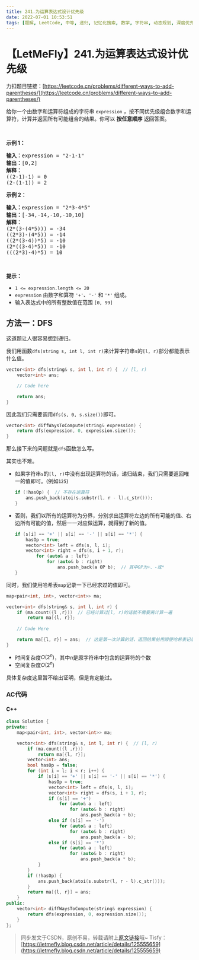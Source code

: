 ```yaml
---
title: 241.为运算表达式设计优先级
date: 2022-07-01 10:53:51
tags: [题解, LeetCode, 中等, 递归, 记忆化搜索, 数学, 字符串, 动态规划, 深度优先搜索, DFS]
---
```


# 【LetMeFly】241.为运算表达式设计优先级

力扣题目链接：[https://leetcode.cn/problems/different-ways-to-add-parentheses/](https://leetcode.cn/problems/different-ways-to-add-parentheses/)

<p>给你一个由数字和运算符组成的字符串&nbsp;<code>expression</code> ，按不同优先级组合数字和运算符，计算并返回所有可能组合的结果。你可以 <strong>按任意顺序</strong> 返回答案。</p>

<p>&nbsp;</p>

<p><strong>示例 1：</strong></p>

<pre>
<strong>输入：</strong>expression = "2-1-1"
<strong>输出：</strong>[0,2]
<strong>解释：</strong>
((2-1)-1) = 0 
(2-(1-1)) = 2
</pre>

<p><strong>示例 2：</strong></p>

<pre>
<strong>输入：</strong>expression = "2*3-4*5"
<strong>输出：</strong>[-34,-14,-10,-10,10]
<strong>解释：</strong>
(2*(3-(4*5))) = -34 
((2*3)-(4*5)) = -14 
((2*(3-4))*5) = -10 
(2*((3-4)*5)) = -10 
(((2*3)-4)*5) = 10
</pre>

<p>&nbsp;</p>

<p><strong>提示：</strong></p>

<ul>
	<li><code>1 &lt;= expression.length &lt;= 20</code></li>
	<li><code>expression</code> 由数字和算符 <code>'+'</code>、<code>'-'</code> 和 <code>'*'</code> 组成。</li>
	<li>输入表达式中的所有整数值在范围 <code>[0, 99]</code>&nbsp;</li>
</ul>


## 方法一：DFS

这道题让人很容易想到递归。

我们用函数```dfs(string s, int l, int r)```来计算字符串```s```的```[l, r)```部分都能表示什么值。

```cpp
vector<int> dfs(string& s, int l, int r) {  // [l, r)
    vector<int> ans;

    // Code here

    return ans;
}
```

因此我们只需要调用```dfs(s, 0, s.size())```即可。

```cpp
vector<int> diffWaysToCompute(string& expression) {
    return dfs(expression, 0, expression.size());
}
```

那么接下来的问题就是```dfs```函数怎么写。

其实也不难。

+ 如果字符串```s```的```[l, r)```中没有出现运算符的话，递归结束，我们只需要返回唯一的值即可。(例如```125```)
    ```cpp
    if (!hasOp) {  // 不存在运算符
        ans.push_back(atoi(s.substr(l, r - l).c_str()));
    }
    ```
+ 否则，我们以所有的运算符为分界，分别求出运算符左边的所有可能的值、右边所有可能的值，然后一一对应做运算，就得到了新的值。
    ```cpp
    if (s[i] == '+' || s[i] == '-' || s[i] == '*') {
        hasOp = true;
        vector<int> left = dfs(s, l, i);
        vector<int> right = dfs(s, i + 1, r);
            for (auto& a : left)
                for (auto& b : right)
                    ans.push_back(a OP b);  // 其中OP为+、-或*
    }
    ```

同时，我们使用哈希表```map```记录一下已经求过的值即可。

```cpp
map<pair<int, int>, vector<int>> ma;

vector<int> dfs(string& s, int l, int r) {
    if (ma.count({l ,r}))  // 已经计算过[l, r)的话就不需要再计算一遍
        return ma[{l, r}];
    
    // Code Here

    return ma[{l, r}] = ans;  // 这是第一次计算的话，返回结果前用顺便哈希表记录一下，避免下次重复计算
}
```

+ 时间复杂度$O(2^n)$，其中$n$是原字符串中包含的运算符的个数
+ 空间复杂度$O(2^n)$

具体复杂度这里暂不给出证明，但是肯定能过。

### AC代码

#### C++

```cpp
class Solution {
private:
    map<pair<int, int>, vector<int>> ma;

    vector<int> dfs(string& s, int l, int r) {  // [l, r)
        if (ma.count({l ,r}))
            return ma[{l, r}];
        vector<int> ans;
        bool hasOp = false;
        for (int i = l; i < r; i++) {
            if (s[i] == '+' || s[i] == '-' || s[i] == '*') {
                hasOp = true;
                vector<int> left = dfs(s, l, i);
                vector<int> right = dfs(s, i + 1, r);
                if (s[i] == '+')
                    for (auto& a : left)
                        for (auto& b : right)
                            ans.push_back(a + b);
                else if (s[i] == '-')
                    for (auto& a : left)
                        for (auto& b : right)
                            ans.push_back(a - b);
                else if (s[i] == '*')
                    for (auto& a : left)
                        for (auto& b : right)
                            ans.push_back(a * b);
            }
        }
        if (!hasOp) {
            ans.push_back(atoi(s.substr(l, r - l).c_str()));
        }
        return ma[{l, r}] = ans;
    }
public:
    vector<int> diffWaysToCompute(string& expression) {
        return dfs(expression, 0, expression.size());
    }
};
```


> 同步发文于CSDN，原创不易，转载请附上[原文链接](https://leetcode.letmefly.xyz/2022/07/01/LeetCode%200241.%E4%B8%BA%E8%BF%90%E7%AE%97%E8%A1%A8%E8%BE%BE%E5%BC%8F%E8%AE%BE%E8%AE%A1%E4%BC%98%E5%85%88%E7%BA%A7/)哦~
> Tisfy：[https://letmefly.blog.csdn.net/article/details/125555659](https://letmefly.blog.csdn.net/article/details/125555659)

